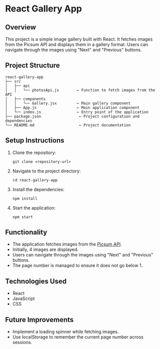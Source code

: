 # React Gallery App

## Overview
This project is a simple image gallery built with React. It fetches images from the Picsum API and displays them in a gallery format. Users can navigate through the images using "Next" and "Previous" buttons.

## Project Structure
```
react-gallery-app
├── src
│   ├── api
│   │   └── photosApi.js        ← Function to fetch images from the API
│   ├── components
│   │   └── Gallery.jsx         ← Main gallery component
│   ├── App.js                  ← Main application component
│   └── index.js                ← Entry point of the application
├── package.json                 ← Project configuration and dependencies
└── README.md                    ← Project documentation
```

## Setup Instructions
1. Clone the repository:
   ```
   git clone <repository-url>
   ```
2. Navigate to the project directory:
   ```
   cd react-gallery-app
   ```
3. Install the dependencies:
   ```
   npm install
   ```
4. Start the application:
   ```
   npm start
   ```

## Functionality
- The application fetches images from the [Picsum API](https://picsum.photos/v2/list).
- Initially, 4 images are displayed.
- Users can navigate through the images using "Next" and "Previous" buttons.
- The page number is managed to ensure it does not go below 1.

## Technologies Used
- React
- JavaScript
- CSS

## Future Improvements
- Implement a loading spinner while fetching images.
- Use localStorage to remember the current page number across sessions.